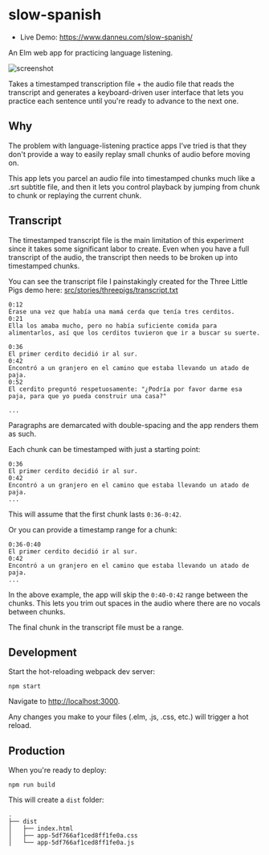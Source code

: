 # slow-spanish

- Live Demo: <https://www.danneu.com/slow-spanish/>

An Elm web app for practicing language listening.

![screenshot](https://www.dropbox.com/s/39qp731ii35e5ir/hgqa6mez.png?raw=1)

Takes a timestamped transcription file + the audio file that reads the transcript
and generates a keyboard-driven user interface that lets you practice each
sentence until you're ready to advance to the next one.

## Why

The problem with language-listening practice apps I've tried
is that they don't provide a way to easily replay small
chunks of audio before moving on.

This app lets you parcel an audio file into timestamped chunks
much like a .srt subtitle file, and then it lets you control
playback by jumping from chunk to chunk or replaying the current chunk.

## Transcript

The timestamped transcript file is the main limitation of this experiment since
it takes some significant labor to create. Even when you have a full transcript of the audio,
the transcript then needs to be broken up into timestamped chunks.

You can see the transcript file I painstakingly created for the Three Little Pigs demo here:
[src/stories/threepigs/transcript.txt](https://github.com/danneu/slow-spanish/blob/5b4210cee7b540c032c5ef6ced667e3cea6f38a6/src/stories/threepigs/transcript.txt)

```
0:12
Érase una vez que había una mamá cerda que tenía tres cerditos.
0:21
Ella los amaba mucho, pero no había suficiente comida para alimentarlos, así que los cerditos tuvieron que ir a buscar su suerte.

0:36
El primer cerdito decidió ir al sur.
0:42
Encontró a un granjero en el camino que estaba llevando un atado de paja.
0:52
El cerdito preguntó respetuosamente: "¿Podría por favor darme esa paja, para que yo pueda construir una casa?"

...
```

Paragraphs are demarcated with double-spacing and the app renders them as such.

Each chunk can be timestamped with just a starting point:

```
0:36
El primer cerdito decidió ir al sur.
0:42
Encontró a un granjero en el camino que estaba llevando un atado de paja.
...
```

This will assume that the first chunk lasts `0:36-0:42`.

Or you can provide a timestamp range for a chunk:

```
0:36-0:40
El primer cerdito decidió ir al sur.
0:42
Encontró a un granjero en el camino que estaba llevando un atado de paja.
...
```

In the above example, the app will skip the `0:40-0:42` range between the chunks.
This lets you trim out spaces in the audio where there are no vocals between
chunks.

The final chunk in the transcript file must be a range.

## Development

Start the hot-reloading webpack dev server:

    npm start

Navigate to <http://localhost:3000>.

Any changes you make to your files (.elm, .js, .css, etc.) will trigger
a hot reload.

## Production

When you're ready to deploy:

    npm run build

This will create a `dist` folder:

    .
    ├── dist
    │   ├── index.html
    │   ├── app-5df766af1ced8ff1fe0a.css
    │   └── app-5df766af1ced8ff1fe0a.js


